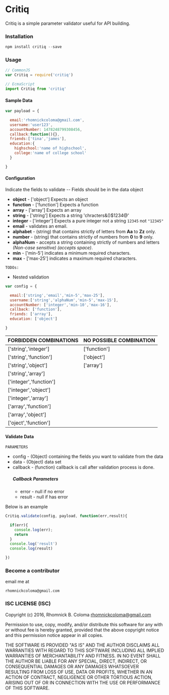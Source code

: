 # Critiq
Critiq is a simple parameter validator useful for API building.

### Installation
```javascript
npm install critiq --save
```
### Usage
```javascript
// CommonJS
var Critiq = require('critiq')

// EcmaScript
import Critiq from 'critiq'
```
#### Sample Data
```javascript
var payload = {

  email:'rhomnickcoloma@gmail.com',
  username:'user123',
  accountNumber: 1478248799308456,
  callback:function(){},
  friends:['tina','james'],
  education:{
    highschool:'name of highschool',
    college:'name of college school'
  }

}
```
#### Configuration
Indicate the fields to validate -- Fields should be in the data object

* **object** - ['object'] Expects an object
* **function** - ['function'] Expects a function
* **array** - ['array'] Expects an array
* **string** - ['string'] Expects a string 'chracters&()$1234@'
* **integer** - ['integer'] Expects a pure integer not a string `12345` not `"12345"`
* **email** - validates an email.
* **alphabet** - (string) that contains strictly of letters from **Aa** to **Zz** only.
* **number** - (string) that contains strictly of numbers from **0** to **9** only.
* **alphaNum** - accepts a string containing strictly of numbers and letters *(Non-case sensitive) (accepts space)*.
* **min** - ['min-5'] indicates a minimum required characters.
* **max** - ['max-25'] indicates a maximum required characters.

`TODOs:`
* Nested validation

```javascript
var config = {

  email:['string','email','min-5','max-25'],
  username:['string','alphaNum','min-5','max-15'],
  accountNumber: ['integer','min-10','max-16'],
  callback: ['function'],
  friends: ['array'],
  education: ['object']

}
```

| FORBIDDEN COMBINATIONS | NO POSSIBLE COMBINATION |
|---|---|
|['string','integer']|['function']|
|['string','function']|['object']|
|['string','object']|['array']|
|['string','array']||
|['integer','function']||
|['integer','object']||
|['integer','array']||
|['array','function']||
|['array','object']||
|['oject','function']||

#### Validate Data
`PARAMETERS`
* config - (Object) containing the fields you want to validate from the data
* data - (Object) data set
* callback - (function) callback is call after validation process is done.
	##### Callback Parameters
    * error - null if no error
    * result - null if has error

Below is an example
```javascript
Critiq.validate(config, payload, function(err,result){

  if(err){
    console.log(err);
    return
  }
  console.log('result')
  console.log(result)

})

```
### Become a contributor
email me at
```
rhomnickcoloma@gmail.com
```

### ISC LICENSE (ISC)

Copyright (c) 2016, Rhomnick B. Coloma rhomnickcoloma@gmail.com

Permission to use, copy, modify, and/or distribute this software for any
with or without fee is hereby granted, provided that the above copyright
notice and this permission notice appear in all copies.

THE SOFTWARE IS PROVIDED "AS IS" AND THE AUTHOR DISCLAIMS ALL WARRANTIES
WITH REGARD TO THIS SOFTWARE INCLUDING ALL IMPLIED WARRANTIES OF
MERCHANTABILITY AND FITNESS. IN NO EVENT SHALL THE AUTHOR BE LIABLE FOR
ANY SPECIAL, DIRECT, INDIRECT, OR CONSEQUENTIAL DAMAGES OR ANY DAMAGES
WHATSOEVER RESULTING FROM LOSS OF USE, DATA OR PROFITS, WHETHER IN AN
ACTION OF CONTRACT, NEGLIGENCE OR OTHER TORTIOUS ACTION, ARISING OUT OF
OR IN CONNECTION WITH THE USE OR PERFORMANCE OF THIS SOFTWARE.
